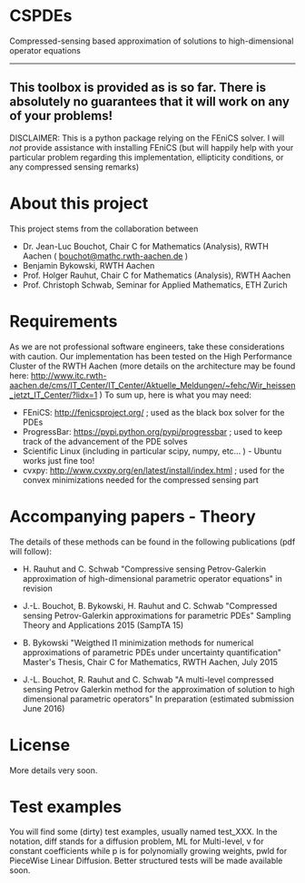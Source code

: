 CSPDEs
======

Compressed-sensing based approximation of solutions to high-dimensional operator equations

-----------------------------------
This toolbox is provided as is so far. There is absolutely no guarantees that it will work on any of your problems!
-----------------------------------

DISCLAIMER: This is a python package relying on the FEniCS solver. I will *not* provide assistance with installing FEniCS (but will happily help with your particular problem regarding this implementation, ellipticity conditions, or any compressed sensing remarks)


About this project
==================

This project stems from the collaboration between 
* Dr. Jean-Luc Bouchot, Chair C for Mathematics (Analysis), RWTH Aachen ( bouchot@mathc.rwth-aachen.de )
* Benjamin Bykowski, RWTH Aachen
* Prof. Holger Rauhut, Chair C for Mathematics (Analysis), RWTH Aachen
* Prof. Christoph Schwab, Seminar for Applied Mathematics, ETH Zurich


Requirements
============
As we are not professional software engineers, take these considerations with caution. 
Our implementation has been tested on the High Performance Cluster of the RWTH Aachen (more details on the architecture may be found here: http://www.itc.rwth-aachen.de/cms/IT_Center/IT_Center/Aktuelle_Meldungen/~fehc/Wir_heissen_jetzt_IT_Center/?lidx=1 )
To sum up, here is what you may need:
* FEniCS: http://fenicsproject.org/ ; used as the black box solver for the PDEs
* ProgressBar: https://pypi.python.org/pypi/progressbar ; used to keep track of the advancement of the PDE solves
* Scientific Linux (including in particular scipy, numpy, etc... ) - Ubuntu works just fine too!
* cvxpy: http://www.cvxpy.org/en/latest/install/index.html ; used for the convex minimizations needed for the compressed sensing part


Accompanying papers - Theory
============================
The details of these methods can be found in the following publications (pdf will follow):
* H. Rauhut and C. Schwab 
"Compressive sensing Petrov-Galerkin approximation of high-dimensional parametric operator equations"
in revision

* J.-L. Bouchot, B. Bykowski, H. Rauhut and C. Schwab
"Compressed sensing Petrov-Galerkin approximations for parametric PDEs"
Sampling Theory and Applications 2015 (SampTA 15)

* B. Bykowski
"Weigthed l1 minimization methods for numerical approximations of parametric PDEs under uncertainty quantification"
Master's Thesis, Chair C for Mathematics, RWTH Aachen, July 2015

* J.-L. Bouchot, R. Rauhut and C. Schwab
"A multi-level compressed sensing Petrov Galerkin method for the approximation of solution to high dimensional parametric operators"
In preparation (estimated submission June 2016)


License
=======
More details very soon.

Test examples
=============
You will find some (dirty) test examples, usually named test_XXX. In the notation, diff stands for a diffusion problem, ML for Multi-level, v for constant coefficients while p is for polynomially growing weights, pwld for PieceWise Linear Diffusion. 
Better structured tests will be made available soon. 
